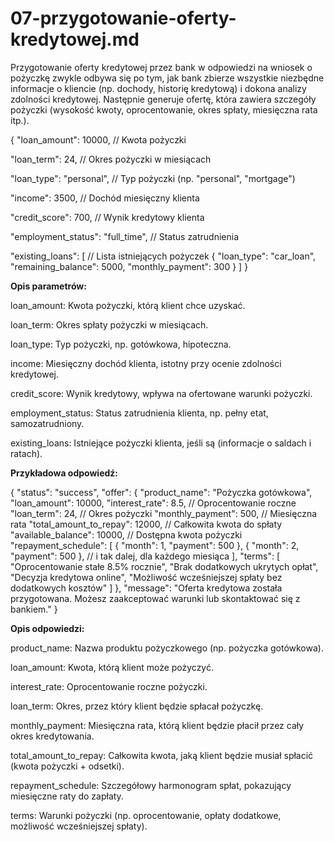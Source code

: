 # 07-przygotowanie-oferty-kredytowej.md

Przygotowanie oferty kredytowej przez bank w odpowiedzi na wniosek o pożyczkę zwykle odbywa się po tym, jak bank zbierze wszystkie niezbędne informacje o kliencie (np. dochody, historię kredytową) i dokona analizy zdolności kredytowej. Następnie generuje ofertę, która zawiera szczegóły pożyczki (wysokość kwoty, oprocentowanie, okres spłaty, miesięczna rata itp.).

{
  "loan_amount": 10000,   // Kwota pożyczki
  
  "loan_term": 24,        // Okres pożyczki w miesiącach
  
  "loan_type": "personal", // Typ pożyczki (np. "personal", "mortgage")
  
  "income": 3500,          // Dochód miesięczny klienta
  
  "credit_score": 700,     // Wynik kredytowy klienta
  
  "employment_status": "full_time", // Status zatrudnienia
  
  "existing_loans": [     // Lista istniejących pożyczek
    {
      "loan_type": "car_loan",
      "remaining_balance": 5000,
      "monthly_payment": 300
    }
  ]
}



**Opis parametrów:**

loan_amount: Kwota pożyczki, którą klient chce uzyskać.

loan_term: Okres spłaty pożyczki w miesiącach.

loan_type: Typ pożyczki, np. gotówkowa, hipoteczna.

income: Miesięczny dochód klienta, istotny przy ocenie zdolności kredytowej.

credit_score: Wynik kredytowy, wpływa na ofertowane warunki pożyczki.

employment_status: Status zatrudnienia klienta, np. pełny etat, samozatrudniony.

existing_loans: Istniejące pożyczki klienta, jeśli są (informacje o saldach i ratach).



**Przykładowa odpowiedź:**

{
  "status": "success",
  "offer": {
    "product_name": "Pożyczka gotówkowa",
    "loan_amount": 10000,
    "interest_rate": 8.5,   // Oprocentowanie roczne
    "loan_term": 24,        // Okres pożyczki
    "monthly_payment": 500, // Miesięczna rata
    "total_amount_to_repay": 12000,  // Całkowita kwota do spłaty
    "available_balance": 10000, // Dostępna kwota pożyczki
    "repayment_schedule": [
      {
        "month": 1,
        "payment": 500
      },
      {
        "month": 2,
        "payment": 500
      },
      // i tak dalej, dla każdego miesiąca
    ],
    "terms": [
      "Oprocentowanie stałe 8.5% rocznie",
      "Brak dodatkowych ukrytych opłat",
      "Decyzja kredytowa online",
      "Możliwość wcześniejszej spłaty bez dodatkowych kosztów"
    ]
  },
  "message": "Oferta kredytowa została przygotowana. Możesz zaakceptować warunki lub skontaktować się z bankiem."
}


**Opis odpowiedzi:**

product_name: Nazwa produktu pożyczkowego (np. pożyczka gotówkowa).

loan_amount: Kwota, którą klient może pożyczyć.

interest_rate: Oprocentowanie roczne pożyczki.

loan_term: Okres, przez który klient będzie spłacał pożyczkę.

monthly_payment: Miesięczna rata, którą klient będzie płacił przez cały okres kredytowania.

total_amount_to_repay: Całkowita kwota, jaką klient będzie musiał spłacić (kwota pożyczki + odsetki).

repayment_schedule: Szczegółowy harmonogram spłat, pokazujący miesięczne raty do zapłaty.

terms: Warunki pożyczki (np. oprocentowanie, opłaty dodatkowe, możliwość wcześniejszej spłaty).

